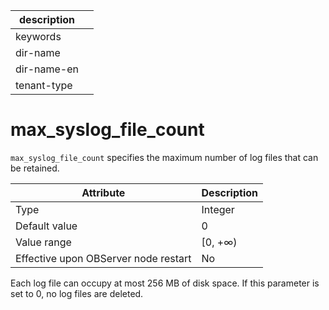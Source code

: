 |description||
|---|---|
|keywords||
|dir-name||
|dir-name-en||
|tenant-type||

# max_syslog_file_count

`max_syslog_file_count` specifies the maximum number of log files that can be retained.


| **Attribute** | **Description** |
|------------------|----------|
| Type | Integer |
| Default value | 0 |
| Value range | \[0, +∞) |
| Effective upon OBServer node restart | No |



Each log file can occupy at most 256 MB of disk space.  If this parameter is set to 0, no log files are deleted.
